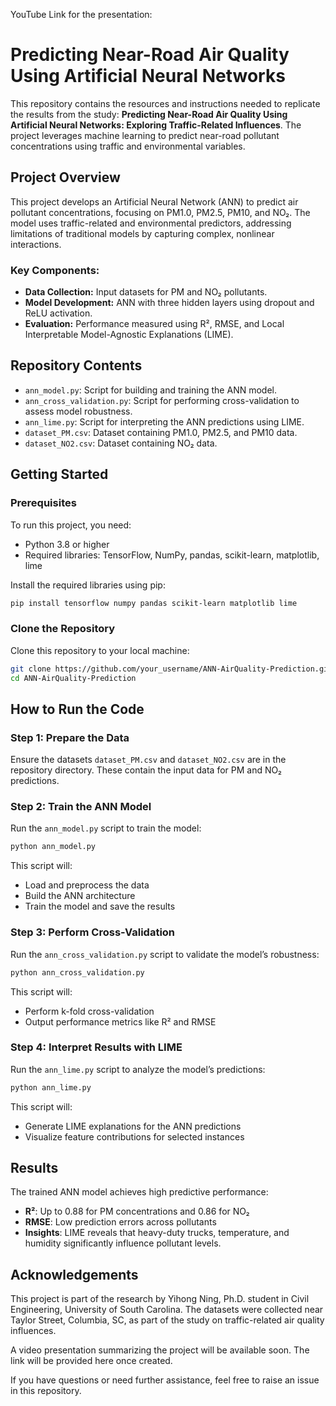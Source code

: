 YouTube Link for the presentation: 
# Predicting Near-Road Air Quality Using Artificial Neural Networks

This repository contains the resources and instructions needed to replicate the results from the study: **Predicting Near-Road Air Quality Using Artificial Neural Networks: Exploring Traffic-Related Influences**. The project leverages machine learning to predict near-road pollutant concentrations using traffic and environmental variables.


## Project Overview
This project develops an Artificial Neural Network (ANN) to predict air pollutant concentrations, focusing on PM1.0, PM2.5, PM10, and NO₂. The model uses traffic-related and environmental predictors, addressing limitations of traditional models by capturing complex, nonlinear interactions.

### Key Components:
- **Data Collection:** Input datasets for PM and NO₂ pollutants.
- **Model Development:** ANN with three hidden layers using dropout and ReLU activation.
- **Evaluation:** Performance measured using R², RMSE, and Local Interpretable Model-Agnostic Explanations (LIME).

## Repository Contents
- `ann_model.py`: Script for building and training the ANN model.
- `ann_cross_validation.py`: Script for performing cross-validation to assess model robustness.
- `ann_lime.py`: Script for interpreting the ANN predictions using LIME.
- `dataset_PM.csv`: Dataset containing PM1.0, PM2.5, and PM10 data.
- `dataset_NO2.csv`: Dataset containing NO₂ data.

## Getting Started
### Prerequisites
To run this project, you need:
- Python 3.8 or higher
- Required libraries: TensorFlow, NumPy, pandas, scikit-learn, matplotlib, lime

Install the required libraries using pip:
```bash
pip install tensorflow numpy pandas scikit-learn matplotlib lime
```

### Clone the Repository
Clone this repository to your local machine:
```bash
git clone https://github.com/your_username/ANN-AirQuality-Prediction.git
cd ANN-AirQuality-Prediction
```

## How to Run the Code
### Step 1: Prepare the Data
Ensure the datasets `dataset_PM.csv` and `dataset_NO2.csv` are in the repository directory. These contain the input data for PM and NO₂ predictions.

### Step 2: Train the ANN Model
Run the `ann_model.py` script to train the model:
```bash
python ann_model.py
```
This script will:
- Load and preprocess the data
- Build the ANN architecture
- Train the model and save the results

### Step 3: Perform Cross-Validation
Run the `ann_cross_validation.py` script to validate the model’s robustness:
```bash
python ann_cross_validation.py
```
This script will:
- Perform k-fold cross-validation
- Output performance metrics like R² and RMSE

### Step 4: Interpret Results with LIME
Run the `ann_lime.py` script to analyze the model’s predictions:
```bash
python ann_lime.py
```
This script will:
- Generate LIME explanations for the ANN predictions
- Visualize feature contributions for selected instances

## Results
The trained ANN model achieves high predictive performance:
- **R²**: Up to 0.88 for PM concentrations and 0.86 for NO₂
- **RMSE**: Low prediction errors across pollutants
- **Insights**: LIME reveals that heavy-duty trucks, temperature, and humidity significantly influence pollutant levels.

## Acknowledgements
This project is part of the research by Yihong Ning, Ph.D. student in Civil Engineering, University of South Carolina. The datasets were collected near Taylor Street, Columbia, SC, as part of the study on traffic-related air quality influences.

A video presentation summarizing the project will be available soon. The link will be provided here once created.

If you have questions or need further assistance, feel free to raise an issue in this repository.
